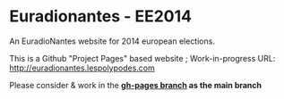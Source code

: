 # Euradionantes - EE2014

An EuradioNantes website for 2014 european elections.

This is a Github "Project Pages" based website ; Work-in-progress URL: http://euradionantes.lespolypodes.com
 
 
Please consider & work in the __[gh-pages branch](https://github.com/polypodes/euradionantes-EE2014/tree/gh-pages) as the main branch__

